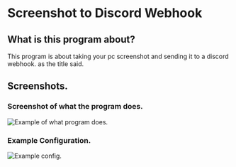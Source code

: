 # Screenshot to Discord Webhook

## What is this program about?

This program is about taking your pc screenshot and sending it to a discord webhook. as the title said.

## Screenshots.
### Screenshot of what the program does.
![Example of what program does.](https://static.notmycode.dev/screenshot/screenshot.png)
### Example Configuration.
![Example config.](https://static.notmycode.dev/screenshot/screenshot_2.png)
